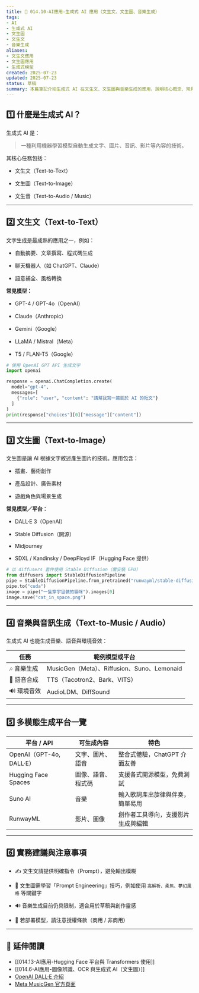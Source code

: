 ```yaml
---
title: 🎨 014.10-AI應用-生成式 AI 應用（文生文、文生圖、音樂生成）  
tags:
- AI
- 生成式 AI
- 文生圖
- 文生文
- 音樂生成  
aliases:
- 文生文應用
- 文生圖應用
- 生成式模型  
created: 2025-07-23  
updated: 2025-07-23  
status: 草稿  
summary: 本篇筆記介紹生成式 AI 在文生文、文生圖與音樂生成的應用，說明核心概念、常見模型與平台，以及簡單實作方式，協助讀者快速了解各類生成式任務的運作方式與實務應用。
---
```


## 1️⃣ 什麼是生成式 AI？

生成式 AI 是：

> 一種利用機器學習模型自動生成文字、圖片、音訊、影片等內容的技術。

其核心任務包括：

- 文生文（Text-to-Text）

- 文生圖（Text-to-Image）

- 文生音（Text-to-Audio / Music）

---
## 2️⃣ 文生文（Text-to-Text）

文字生成是最成熟的應用之一，例如：

- 自動摘要、文章撰寫、程式碼生成

- 聊天機器人（如 ChatGPT、Claude）

- 語意補全、風格轉換

**常見模型：**

- GPT-4 / GPT-4o（OpenAI）

- Claude（Anthropic）

- Gemini（Google）

- LLaMA / Mistral（Meta）

- T5 / FLAN-T5（Google）

```python
# 使用 OpenAI GPT API 生成文字
import openai

response = openai.ChatCompletion.create(
  model="gpt-4",
  messages=[
    {"role": "user", "content": "請幫我寫一篇關於 AI 的短文"}
  ]
)
print(response["choices"][0]["message"]["content"])
```

---
## 3️⃣ 文生圖（Text-to-Image）

文生圖是讓 AI 根據文字敘述產生圖片的技術。應用包含：

- 插畫、藝術創作

- 產品設計、廣告素材

- 遊戲角色與場景生成

**常見模型／平台：**

- DALL·E 3（OpenAI）

- Stable Diffusion（開源）

- Midjourney

- SDXL / Kandinsky / DeepFloyd IF（Hugging Face 提供）

```python
# 以 diffusers 套件使用 Stable Diffusion（需安裝 GPU）
from diffusers import StableDiffusionPipeline
pipe = StableDiffusionPipeline.from_pretrained("runwayml/stable-diffusion-v1-5")
pipe.to("cuda")
image = pipe("一隻穿宇宙裝的貓咪").images[0]
image.save("cat_in_space.png")
```

---
## 4️⃣ 音樂與音訊生成（Text-to-Music / Audio）

生成式 AI 也能生成音樂、語音與環境音效：

|任務|範例模型或平台|
|---|---|
|🎶 音樂生成|MusicGen（Meta）、Riffusion、Suno、Lemonaid|
|🎤 語音合成|TTS（Tacotron2、Bark、VITS）|
|🔊 環境音效|AudioLDM、DiffSound|

---
## 5️⃣ 多模態生成平台一覽

|平台 / API|可生成內容|特色|
|---|---|---|
|OpenAI（GPT-4o, DALL·E）|文字、圖片、語音|整合式體驗，ChatGPT 介面友善|
|Hugging Face Spaces|圖像、語音、程式碼|支援各式開源模型，免費測試|
|Suno AI|音樂|輸入歌詞產出旋律與伴奏，簡單易用|
|RunwayML|影片、圖像|創作者工具導向，支援影片生成與編輯|

---

## 6️⃣ 實務建議與注意事項

- ✍️ 文生文請提供明確指令（Prompt），避免輸出模糊

- 🎨 文生圖需學習「Prompt Engineering」技巧，例如使用 `高解析、柔焦、夢幻風格` 等關鍵字

- 🔊 音樂生成目前仍具限制，適合用於草稿與創作靈感

- 🔐 若部署模型，請注意授權條款（商用 / 非商用）

---

## 🔗 延伸閱讀

- [[014.13-AI應用-Hugging Face 平台與 Transformers 使用]]
- [[014.6-AI應用-圖像辨識、OCR 與生成式 AI（文生圖）]]
- [OpenAI DALL·E 介紹](https://openai.com/dall-e)
- [Meta MusicGen 官方頁面](https://github.com/facebookresearch/audiocraft)